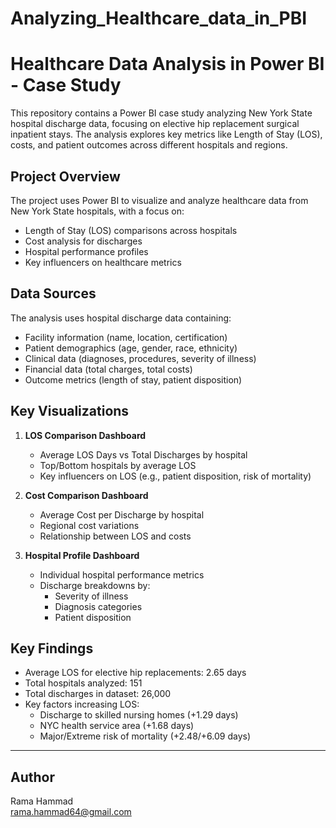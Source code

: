 # Analyzing_Healthcare_data_in_PBI

# Healthcare Data Analysis in Power BI - Case Study

This repository contains a Power BI case study analyzing New York State hospital discharge data, focusing on elective hip replacement surgical inpatient stays. The analysis explores key metrics like Length of Stay (LOS), costs, and patient outcomes across different hospitals and regions.

## Project Overview

The project uses Power BI to visualize and analyze healthcare data from New York State hospitals, with a focus on:
- Length of Stay (LOS) comparisons across hospitals
- Cost analysis for discharges
- Hospital performance profiles
- Key influencers on healthcare metrics

## Data Sources

The analysis uses hospital discharge data containing:
- Facility information (name, location, certification)
- Patient demographics (age, gender, race, ethnicity)
- Clinical data (diagnoses, procedures, severity of illness)
- Financial data (total charges, total costs)
- Outcome metrics (length of stay, patient disposition)

## Key Visualizations

1. **LOS Comparison Dashboard**
   - Average LOS Days vs Total Discharges by hospital
   - Top/Bottom hospitals by average LOS
   - Key influencers on LOS (e.g., patient disposition, risk of mortality)

2. **Cost Comparison Dashboard**
   - Average Cost per Discharge by hospital
   - Regional cost variations
   - Relationship between LOS and costs

3. **Hospital Profile Dashboard**
   - Individual hospital performance metrics
   - Discharge breakdowns by:
     - Severity of illness
     - Diagnosis categories
     - Patient disposition

## Key Findings

- Average LOS for elective hip replacements: 2.65 days
- Total hospitals analyzed: 151
- Total discharges in dataset: 26,000
- Key factors increasing LOS:
  - Discharge to skilled nursing homes (+1.29 days)
  - NYC health service area (+1.68 days)
  - Major/Extreme risk of mortality (+2.48/+6.09 days)

---

## **Author**
Rama Hammad  
rama.hammad64@gmail.com
